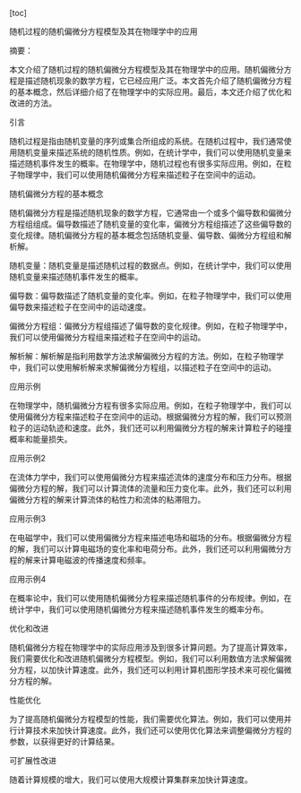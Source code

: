 
[toc]                    
                
                
随机过程的随机偏微分方程模型及其在物理学中的应用

摘要：

本文介绍了随机过程的随机偏微分方程模型及其在物理学中的应用。随机偏微分方程是描述随机现象的数学方程，它已经应用广泛。本文首先介绍了随机偏微分方程的基本概念，然后详细介绍了在物理学中的实际应用。最后，本文还介绍了优化和改进的方法。

引言

随机过程是指由随机变量的序列或集合所组成的系统。在随机过程中，我们通常使用随机变量来描述系统的随机性质。例如，在统计学中，我们可以使用随机变量来描述随机事件发生的概率。在物理学中，随机过程也有很多实际应用。例如，在粒子物理学中，我们可以使用随机偏微分方程来描述粒子在空间中的运动。

随机偏微分方程的基本概念

随机偏微分方程是描述随机现象的数学方程，它通常由一个或多个偏导数和偏微分方程组组成。偏导数描述了随机变量的变化率，偏微分方程组描述了这些偏导数的变化规律。随机偏微分方程的基本概念包括随机变量、偏导数、偏微分方程组和解析解。

随机变量：随机变量是描述随机过程的数据点。例如，在统计学中，我们可以使用随机变量来描述随机事件发生的概率。

偏导数：偏导数描述了随机变量的变化率。例如，在粒子物理学中，我们可以使用偏导数来描述粒子在空间中的运动速度。

偏微分方程组：偏微分方程组描述了偏导数的变化规律。例如，在粒子物理学中，我们可以使用偏微分方程组来描述粒子在空间中的运动。

解析解：解析解是指利用数学方法求解偏微分方程的方法。例如，在粒子物理学中，我们可以使用解析解来求解偏微分方程组，以描述粒子在空间中的运动。

应用示例

在物理学中，随机偏微分方程有很多实际应用。例如，在粒子物理学中，我们可以使用偏微分方程来描述粒子在空间中的运动。根据偏微分方程的解，我们可以预测粒子的运动轨迹和速度。此外，我们还可以利用偏微分方程的解来计算粒子的碰撞概率和能量损失。

应用示例2

在流体力学中，我们可以使用偏微分方程来描述流体的速度分布和压力分布。根据偏微分方程的解，我们可以计算流体的流量和压力变化率。此外，我们还可以利用偏微分方程的解来计算流体的粘性力和流体的粘滞阻力。

应用示例3

在电磁学中，我们可以使用偏微分方程来描述电场和磁场的分布。根据偏微分方程的解，我们可以计算电磁场的变化率和电荷分布。此外，我们还可以利用偏微分方程的解来计算电磁波的传播速度和频率。

应用示例4

在概率论中，我们可以使用随机偏微分方程来描述随机事件的分布规律。例如，在统计学中，我们可以使用随机偏微分方程来描述随机事件发生的概率分布。

优化和改进

随机偏微分方程在物理学中的实际应用涉及到很多计算问题。为了提高计算效率，我们需要优化和改进随机偏微分方程模型。例如，我们可以利用数值方法求解偏微分方程，以加快计算速度。此外，我们还可以利用计算机图形学技术来可视化偏微分方程的解。

性能优化

为了提高随机偏微分方程模型的性能，我们需要优化算法。例如，我们可以使用并行计算技术来加快计算速度。此外，我们还可以使用优化算法来调整偏微分方程的参数，以获得更好的计算结果。

可扩展性改进

随着计算规模的增大，我们可以使用大规模计算集群来加快计算速度。

